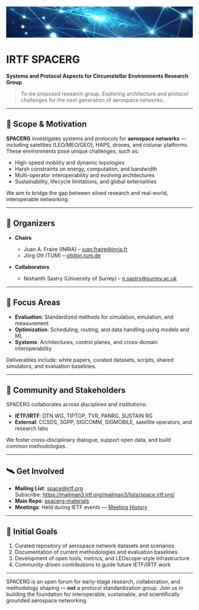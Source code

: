 <p align="center">
  <img src="https://raw.githubusercontent.com/irtf-spacerg/spacerg-materials/main/assets/banner.png" alt="SPACERG Banner" />
</p>

# IRTF SPACERG  
**Systems and Protocol Aspects for Circumstellar Environments Research Group**

> To-be proposed research group.
> Exploring architecture and protocol challenges for the next generation of aerospace networks.

---

## 🌌 Scope & Motivation

**SPACERG** investigates systems and protocols for **aerospace networks** — including satellites (LEO/MEO/GEO), HAPS, drones, and cislunar platforms. These environments pose unique challenges, such as:

- High-speed mobility and dynamic topologies  
- Harsh constraints on energy, computation, and bandwidth  
- Multi-operator interoperability and evolving architectures  
- Sustainability, lifecycle limitations, and global externalities

We aim to bridge the gap between siloed research and real-world, interoperable networking.

---

## 👥 Organizers

- **Chairs**  
  - Juan A. Fraire (INRIA) – [juan.fraire@inria.fr](mailto:juan.fraire@inria.fr)  
  - Jörg Ott (TUM) – [ott@in.tum.de](mailto:ott@in.tum.de)

- **Collaborators**  
  - Nishanth Sastry (University of Surrey) – [n.sastry@surrey.ac.uk](mailto:n.sastry@surrey.ac.uk)

---

## 🧠 Focus Areas

- **Evaluation**: Standardized methods for simulation, emulation, and measurement  
- **Optimization**: Scheduling, routing, and data handling using models and ML  
- **Systems**: Architectures, control planes, and cross-domain interoperability  

Deliverables include: white papers, curated datasets, scripts, shared simulators, and evaluation baselines.

---

## 🤝 Community and Stakeholders

SPACERG collaborates across disciplines and institutions:

- **IETF/IRTF**: DTN WG, TIPTOP, TVR, PANRG, SUSTAIN RG  
- **External**: CCSDS, 3GPP, SIGCOMM, SIGMOBILE, satellite operators, and research labs

We foster cross-disciplinary dialogue, support open data, and build common methodologies.

---

## 🛰️ Get Involved

- **Mailing List**: [space@irtf.org](mailto:space@irtf.org)  
  Subscribe: https://mailman3.irtf.org/mailman3/lists/space.irtf.org/  
- **Main Repo**: [spacerg-materials](https://github.com/irtf-spacerg/spacerg-materials)  
- **Meetings**: Held during IETF events — [Meeting History](https://github.com/irtf-spacerg/spacerg-materials/blob/main/meetings.md)

---

## 🧭 Initial Goals

1. Curated repository of aerospace network datasets and scenarios  
2. Documentation of current methodologies and evaluation baselines  
3. Development of open tools, metrics, and LEOscope-style infrastructure  
4. Community-driven contributions to guide future IETF/IRTF work

---

SPACERG is an open forum for early-stage research, collaboration, and methodology shaping — **not** a protocol standardization group. Join us in building the foundation for interoperable, sustainable, and scientifically grounded aerospace networking.

